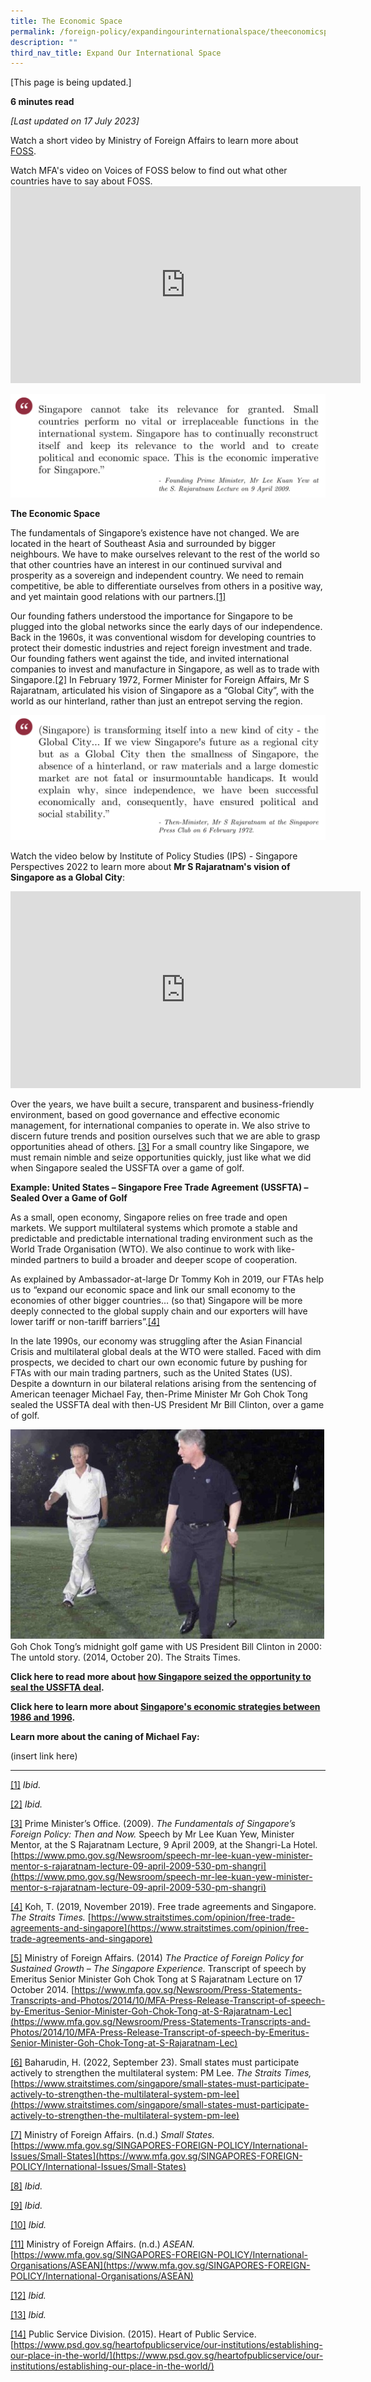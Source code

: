 ```yaml
---
title: The Economic Space
permalink: /foreign-policy/expandingourinternationalspace/theeconomicspace/
description: ""
third_nav_title: Expand Our International Space
---
```

[This page is being updated.]

**6 minutes read**

*[Last updated on 17 July 2023]*









Watch a short video by Ministry of Foreign Affairs to learn more about <a target="blank" href="https://www.facebook.com/watch/?v=355860763186553">FOSS</a>.

Watch MFA's video on Voices of FOSS below to find out what other countries have to say about FOSS. <iframe width="560" height="315" src="https://www.youtube.com/embed/RBwd_Q1HBeM" title="YouTube video player" frameborder="0" allow="accelerometer; autoplay; clipboard-write; encrypted-media; gyroscope; picture-in-picture" allowfullscreen=""></iframe>

![](/images/lky%20speech%202009.png)

**The Economic Space**

The fundamentals of Singapore’s existence have not changed. We are located in the heart of Southeast Asia and surrounded by bigger neighbours. We have to make ourselves relevant to the rest of the world so that other countries have an interest in our continued survival and prosperity as a sovereign and independent country. We need to remain competitive, be able to differentiate ourselves from others in a positive way, and yet maintain good relations with our partners.[\[1\]](#_ftn1)

Our founding fathers understood the importance for Singapore to be plugged into the global networks since the early days of our independence. Back in the 1960s, it was conventional wisdom for developing countries to protect their domestic industries and reject foreign investment and trade. Our founding fathers went against the tide, and invited international companies to invest and manufacture in Singapore, as well as to trade with Singapore.[\[2\]](#_ftn2) In February 1972, Former Minister for Foreign Affairs, Mr S Rajaratnam, articulated his vision of Singapore as a “Global City”, with the world as our hinterland, rather than just an entrepot serving the region.

![](/images/rajaratnam%20global%20city%20speech%201972%20.png)

Watch the video below by Institute of Policy Studies (IPS) - Singapore Perspectives 2022 to learn more about **Mr S Rajaratnam's vision of Singapore as a Global City**:

<iframe width="560" height="315" src="https://www.youtube.com/embed/WrXxGUdY5jk" title="YouTube video player" frameborder="0" allow="accelerometer; autoplay; clipboard-write; encrypted-media; gyroscope; picture-in-picture" allowfullscreen=""></iframe>

Over the years, we have built a secure, transparent and business-friendly environment, based on good governance and effective economic management, for international companies to operate in. We also strive to discern future trends and position ourselves such that we are able to grasp opportunities ahead of others. [\[3\]](#_ftn3) For a small country like Singapore, we must remain nimble and seize opportunities quickly, just like what we did when Singapore sealed the USSFTA over a game of golf.

**Example: United States – Singapore Free Trade Agreement (USSFTA) – Sealed Over a Game of Golf**

As a small, open economy, Singapore relies on free trade and open markets. We support multilateral systems which promote a stable and predictable and predictable international trading environment such as the World Trade Organisation (WTO). We also continue to work with like-minded partners to build a broader and deeper scope of cooperation.

As explained by Ambassador-at-large Dr Tommy Koh in 2019, our FTAs help us to “expand our economic space and link our small economy to the economies of other bigger countries… (so that) Singapore will be more deeply connected to the global supply chain and our exporters will have lower tariff or non-tariff barriers”.[\[4\]](#_ftn4)

In the late 1990s, our economy was struggling after the Asian Financial Crisis and multilateral global deals at the WTO were stalled. Faced with dim prospects, we decided to chart our own economic future by pushing for FTAs with our main trading partners, such as the United States (US). Despite a downturn in our bilateral relations arising from the sentencing of American teenager Michael Fay, then-Prime Minister Mr Goh Chok Tong sealed the USSFTA deal with then-US President Mr Bill Clinton, over a game of golf.

![](/images/bill%20clinton.jpg)
Goh Chok Tong’s midnight golf game with US President Bill Clinton in 2000: The untold story. (2014, October 20). The Straits Times.

**Click here to read more about [how Singapore seized the opportunity to seal the USSFTA deal](https://www.sg101.gov.sg/economy/digging-deeper-case-studies/sgusfta).**

**Click here to learn more about [Singapore's economic strategies between 1986 and 1996](https://www.sg101.gov.sg/economy/growing-our-economy/1986/).**

**Learn more about the caning of Michael Fay:**

(insert link here)


  

* * *

[\[1\]](#_ftnref1) _Ibid._

[\[2\]](#_ftnref2) _Ibid._

[\[3\]](#_ftnref3) Prime Minister’s Office. (2009). _The Fundamentals of Singapore’s Foreign Policy: Then and Now._ Speech by Mr Lee Kuan Yew, Minister Mentor, at the S Rajaratnam Lecture, 9 April 2009, at the Shangri-La Hotel. [https://www.pmo.gov.sg/Newsroom/speech-mr-lee-kuan-yew-minister-mentor-s-rajaratnam-lecture-09-april-2009-530-pm-shangri](https://www.pmo.gov.sg/Newsroom/speech-mr-lee-kuan-yew-minister-mentor-s-rajaratnam-lecture-09-april-2009-530-pm-shangri)

[\[4\]](#_ftnref4) Koh, T. (2019, November 2019). Free trade agreements and Singapore. _The Straits Times._ [https://www.straitstimes.com/opinion/free-trade-agreements-and-singapore](https://www.straitstimes.com/opinion/free-trade-agreements-and-singapore)

[\[5\]](#_ftnref5) Ministry of Foreign Affairs. (2014) _The Practice of Foreign Policy for Sustained Growth – The Singapore Experience._ Transcript of speech by Emeritus Senior Minister Goh Chok Tong at S Rajaratnam Lecture on 17 October 2014. [https://www.mfa.gov.sg/Newsroom/Press-Statements-Transcripts-and-Photos/2014/10/MFA-Press-Release-Transcript-of-speech-by-Emeritus-Senior-Minister-Goh-Chok-Tong-at-S-Rajaratnam-Lec](https://www.mfa.gov.sg/Newsroom/Press-Statements-Transcripts-and-Photos/2014/10/MFA-Press-Release-Transcript-of-speech-by-Emeritus-Senior-Minister-Goh-Chok-Tong-at-S-Rajaratnam-Lec)

[\[6\]](#_ftnref6) Baharudin, H. (2022, September 23). Small states must participate actively to strengthen the multilateral system: PM Lee. _The Straits Times,_ [https://www.straitstimes.com/singapore/small-states-must-participate-actively-to-strengthen-the-multilateral-system-pm-lee](https://www.straitstimes.com/singapore/small-states-must-participate-actively-to-strengthen-the-multilateral-system-pm-lee)

[\[7\]](#_ftnref7) Ministry of Foreign Affairs. (n.d.) _Small States._ [https://www.mfa.gov.sg/SINGAPORES-FOREIGN-POLICY/International-Issues/Small-States](https://www.mfa.gov.sg/SINGAPORES-FOREIGN-POLICY/International-Issues/Small-States)

[\[8\]](#_ftnref8) _Ibid._

[\[9\]](#_ftnref9) _Ibid._

[\[10\]](#_ftnref10) _Ibid._

[\[11\]](#_ftnref11) Ministry of Foreign Affairs. (n.d.) _ASEAN._ [https://www.mfa.gov.sg/SINGAPORES-FOREIGN-POLICY/International-Organisations/ASEAN](https://www.mfa.gov.sg/SINGAPORES-FOREIGN-POLICY/International-Organisations/ASEAN)

[\[12\]](#_ftnref12) _Ibid._

[\[13\]](#_ftnref13) _Ibid._

[\[14\]](#_ftnref14) Public Service Division. (2015). Heart of Public Service. [https://www.psd.gov.sg/heartofpublicservice/our-institutions/establishing-our-place-in-the-world/](https://www.psd.gov.sg/heartofpublicservice/our-institutions/establishing-our-place-in-the-world/)